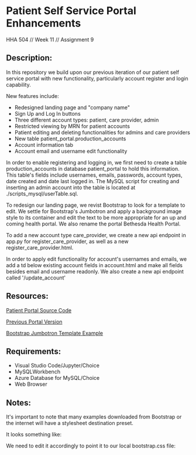 # Patient Self Service Portal Enhancements
HHA 504 // Week 11 // Assignment 9

## Description:

In this repository we build upon our previous iteration of our patient self service portal with new functionality, particularly account register and login capability.

New features include:
- Redesigned landing page and "company name"
- Sign Up and Log In buttons
- Three different account types: patient, care provider, admin
- Restricted viewing by MRN for patient accounts
- Patient editing and deleting functionalities for admins and care providers
- New table patient_portal.production_accounts
- Account information tab
- Account email and username edit functionality

In order to enable registering and logging in, we first need to create a table production_accounts in database patient_portal to hold this information. This table's fields include usernames, emails, passwords, account types, date created and date last logged in. The MySQL script for creating and inserting an admin account into the table is located at ./scripts_mysql/userTable.sql.

To redesign our landing page, we revist Bootstrap to look for a template to edit. We settle for Bootstrap's Jumbotron and apply a background image style to its container and edit the text to be more appropriate for an up and coming health portal. We also rename the portal Bethesda Health Portal.

To add a new account type care_provider, we create a new api endpoint in app.py for register_care_provider, as well as a new register_care_provider.html.

In order to apply edit functionality for account's usernames and emails, we add a td below existing account fields in account.html and make all fields besides email and username readonly. We also create a new api endpoint called '/update_account'


## Resources:

[Patient Portal Source Code](https://github.com/hantswilliams/HHA-504-2022/tree/main/Part7_Login_CRUD_enhanced)

[Previous Portal Version](https://github.com/kezzhou/PssP)

[Bootstrap Jumbotron Template Example](https://getbootstrap.com/docs/5.2/examples/jumbotron/)

## Requirements:

- Visual Studio Code/Jupyter/Choice
- MySQLWorkbench
- Azure Database for MySQL/Choice
- Web Browser

## Notes:

It's important to note that many examples downloaded from Bootstrap or the internet will have a stylesheet destination preset.

It looks something like: 

<link href="../assets/dist/css/bootstrap.min.css" rel="stylesheet">

We need to edit it accordingly to point it to our local bootstrap.css file: 

<link rel="stylesheet" href="{{ url_for('static', filename='bootstrap.css') }}">
